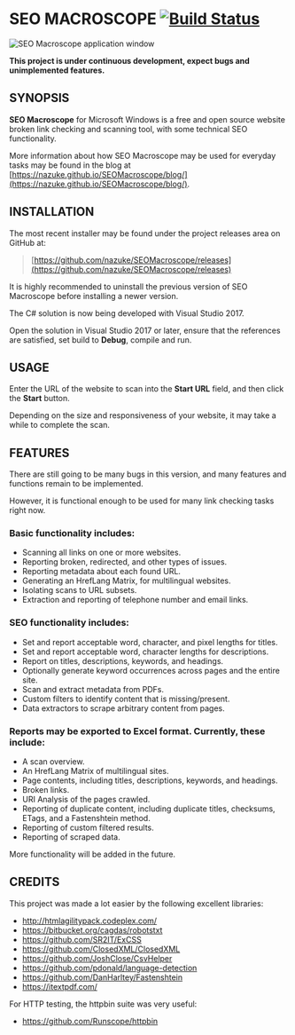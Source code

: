 # SEO MACROSCOPE [![Build Status](https://travis-ci.org/nazuke/SEOMacroscope.svg?branch=master)](https://travis-ci.org/nazuke/SEOMacroscope)

![SEO Macroscope application window](docs/media/screenshots/seo-macroscope-main-window-v1.6.png "SEO Macroscope application window")

**This project is under continuous development, expect bugs and unimplemented features.**

## SYNOPSIS

**SEO Macroscope** for Microsoft Windows is a free and open source website broken link checking and scanning tool, with some technical SEO functionality.

More information about how SEO Macroscope may be used for everyday tasks may be found in the blog at [https://nazuke.github.io/SEOMacroscope/blog/](https://nazuke.github.io/SEOMacroscope/blog/).

## INSTALLATION

The most recent installer may be found under the project releases area on GitHub at:

> [https://github.com/nazuke/SEOMacroscope/releases](https://github.com/nazuke/SEOMacroscope/releases)

It is highly recommended to uninstall the previous version of SEO Macroscope before installing a newer version.

The C# solution is now being developed with Visual Studio 2017.

Open the solution in Visual Studio 2017 or later, ensure that the references are satisfied, set build to **Debug**, compile and run.

## USAGE

Enter the URL of the website to scan into the **Start URL** field, and then click the **Start** button.

Depending on the size and responsiveness of your website, it may take a while to complete the scan.

## FEATURES

There are still going to be many bugs in this version, and many features and functions remain to be implemented.

However, it is functional enough to be used for many link checking tasks right now.

### Basic functionality includes:

* Scanning all links on one or more websites.
* Reporting broken, redirected, and other types of issues.
* Reporting metadata about each found URL.
* Generating an HrefLang Matrix, for multilingual websites.
* Isolating scans to URL subsets.
* Extraction and reporting of telephone number and email links.

### SEO functionality includes:

* Set and report acceptable word, character, and pixel lengths for titles.
* Set and report acceptable word, character lengths for descriptions.
* Report on titles, descriptions, keywords, and headings.
* Optionally generate keyword occurrences across pages and the entire site.
* Scan and extract metadata from PDFs.
* Custom filters to identify content that is missing/present.
* Data extractors to scrape arbitrary content from pages.

### Reports may be exported to Excel format. Currently, these include:

* A scan overview.
* An HrefLang Matrix of multilingual sites.
* Page contents, including titles, descriptions, keywords, and headings.
* Broken links.
* URI Analysis of the pages crawled.
* Reporting of duplicate content, including duplicate titles, checksums, ETags, and a Fastenshtein method.
* Reporting of custom filtered results.
* Reporting of scraped data.

More functionality will be added in the future.

## CREDITS

This project was made a lot easier by the following excellent libraries:

* http://htmlagilitypack.codeplex.com/
* https://bitbucket.org/cagdas/robotstxt
* https://github.com/SR2IT/ExCSS
* https://github.com/ClosedXML/ClosedXML
* https://github.com/JoshClose/CsvHelper
* https://github.com/pdonald/language-detection
* https://github.com/DanHarltey/Fastenshtein
* https://itextpdf.com/

For HTTP testing, the httpbin suite was very useful:

* https://github.com/Runscope/httpbin
